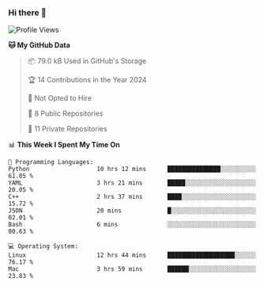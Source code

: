 ### Hi there 👋

<!--
**huayuan4396/huayuan4396** is a ✨ _special_ ✨ repository because its `README.md` (this file) appears on your GitHub profile.

Here are some ideas to get you started:

- 🔭 I’m currently working on ...
- 🌱 I’m currently learning ...
- 👯 I’m looking to collaborate on ...
- 🤔 I’m looking for help with ...
- 💬 Ask me about ...
- 📫 How to reach me: ...
- 😄 Pronouns: ...
- ⚡ Fun fact: ...
-->

<!--START_SECTION:waka-->
![Profile Views](http://img.shields.io/badge/Profile%20Views-1-blue)

**🐱 My GitHub Data** 

> 📦 79.0 kB Used in GitHub's Storage 
 > 
> 🏆 14 Contributions in the Year 2024
 > 
> 🚫 Not Opted to Hire
 > 
> 📜 8 Public Repositories 
 > 
> 🔑 11 Private Repositories 
 > 
📊 **This Week I Spent My Time On** 

```text
💬 Programming Languages: 
Python                   10 hrs 12 mins      ███████████████░░░░░░░░░░   61.05 % 
YAML                     3 hrs 21 mins       █████░░░░░░░░░░░░░░░░░░░░   20.05 % 
C++                      2 hrs 37 mins       ████░░░░░░░░░░░░░░░░░░░░░   15.72 % 
JSON                     20 mins             █░░░░░░░░░░░░░░░░░░░░░░░░   02.01 % 
Bash                     6 mins              ░░░░░░░░░░░░░░░░░░░░░░░░░   00.63 % 

💻 Operating System: 
Linux                    12 hrs 44 mins      ███████████████████░░░░░░   76.17 % 
Mac                      3 hrs 59 mins       ██████░░░░░░░░░░░░░░░░░░░   23.83 % 
```


<!--END_SECTION:waka-->
